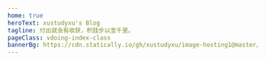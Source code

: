 ```yaml
---
home: true
heroText: xustudyxu's Blog
tagline: 付出就会有收获，积跬步以至千里。
pageClass: vdoing-index-class
bannerBg: https://cdn.statically.io/gh/xustudyxu/image-hosting1@master/20230218/BingWallpaper.1ntbqi1ggae8.webp
---
```


<ClientOnly>
  <WebInfo />
 <IndexBigImg />
</ClientOnly>



